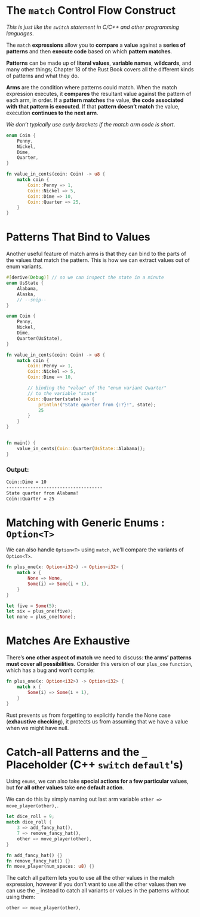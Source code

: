 # The `match` Control Flow Construct

_This is just like the `switch` statement in C/C++ and other programming languages_.

The `match` **expressions** allow you to **compare** a **value** against a **series of patterns** and then **execute code** based on which **pattern matches**.

**Patterns** can be made up of **literal values**, **variable names**, **wildcards**, and many other things; Chapter 18 of the Rust Book covers all the different kinds of patterns and what they do.

**Arms** are the condition where patterns could match. When the match expression executes, it **compares** the resultant value against the pattern of each arm, in order. If a **pattern matches** the value, **the code associated with that pattern is executed**. If that **pattern doesn’t match** the value, execution **continues to the next arm**.

_We don’t typically use curly brackets if the match arm code is short_.

```rust
enum Coin {
    Penny,
    Nickel,
    Dime,
    Quarter,
}

fn value_in_cents(coin: Coin) -> u8 {
    match coin {
        Coin::Penny => 1,
        Coin::Nickel => 5,
        Coin::Dime => 10,
        Coin::Quarter => 25,
    }
}
```

# Patterns That Bind to Values

Another useful feature of match arms is that they can bind to the parts of the values that match the pattern. This is how we can extract values out of enum variants.

```rust
#[derive(Debug)] // so we can inspect the state in a minute
enum UsState {
    Alabama,
    Alaska,
    // --snip--
}

enum Coin {
    Penny,
    Nickel,
    Dime,
    Quarter(UsState),
}

fn value_in_cents(coin: Coin) -> u8 {
    match coin {
        Coin::Penny => 1,
        Coin::Nickel => 5,
        Coin::Dime => 10,

        // binding the "value" of the "enum variant Quarter"
        // to the variable "state"
        Coin::Quarter(state) => {
            println!("State quarter from {:?}!", state);
            25
        }
    }
}


fn main() {
    value_in_cents(Coin::Quarter(UsState::Alabama));
}
```

### Output:

```bash
Coin::Dime = 10
------------------------------------
State quarter from Alabama!
Coin::Quarter = 25
```

# Matching with Generic Enums : `Option<T>`

We can also handle `Option<T>` using `match`, we’ll compare the variants of `Option<T>`.

```rust
fn plus_one(x: Option<i32>) -> Option<i32> {
    match x {
        None => None,
        Some(i) => Some(i + 1),
    }
}

let five = Some(5);
let six = plus_one(five);
let none = plus_one(None);
```

# Matches Are Exhaustive

There’s **one other aspect of match** we need to discuss: **the arms’ patterns must cover all possibilities**. Consider this version of our `plus_one` `function`, which has a bug and won’t compile:

```rust
fn plus_one(x: Option<i32>) -> Option<i32> {
    match x {
        Some(i) => Some(i + 1),
    }
}
```

Rust prevents us from forgetting to explicitly handle the None case (**exhaustive checking**), it protects us from assuming that we have a value when we might have null.

# Catch-all Patterns and the `_` Placeholder (C++ `switch` `default`'s)

Using `enums`, we can also take **special actions for a few particular values**, but **for all other values** take **one default action**.

We can do this by simply naming out last arm variable `other => move_player(other),`.

```rust
let dice_roll = 9;
match dice_roll {
    3 => add_fancy_hat(),
    7 => remove_fancy_hat(),
    other => move_player(other),
}

fn add_fancy_hat() {}
fn remove_fancy_hat() {}
fn move_player(num_spaces: u8) {}
```

The catch all pattern lets you to use all the other values in the match expression, however if you don't want to use all the other values then we can use the `_` instead to catch all variants or values in the patterns without using them:

```rust
other => move_player(other),
```